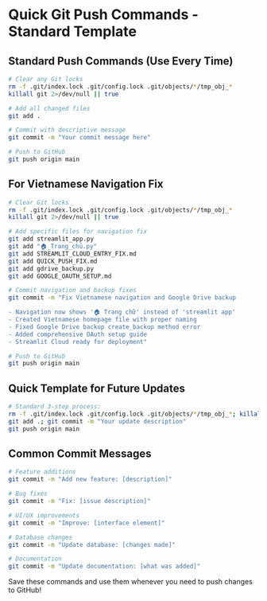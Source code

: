 # Quick Git Push Commands - Standard Template

## Standard Push Commands (Use Every Time)

```bash
# Clear any Git locks
rm -f .git/index.lock .git/config.lock .git/objects/*/tmp_obj_*
killall git 2>/dev/null || true

# Add all changed files
git add .

# Commit with descriptive message
git commit -m "Your commit message here"

# Push to GitHub
git push origin main
```

## For Vietnamese Navigation Fix

```bash
# Clear Git locks
rm -f .git/index.lock .git/config.lock .git/objects/*/tmp_obj_*
killall git 2>/dev/null || true

# Add specific files for navigation fix
git add streamlit_app.py
git add "🏠_Trang_chủ.py" 
git add STREAMLIT_CLOUD_ENTRY_FIX.md
git add QUICK_PUSH_FIX.md
git add gdrive_backup.py
git add GOOGLE_OAUTH_SETUP.md

# Commit navigation and backup fixes
git commit -m "Fix Vietnamese navigation and Google Drive backup

- Navigation now shows '🏠 Trang chữ' instead of 'streamlit app'
- Created Vietnamese homepage file with proper naming
- Fixed Google Drive backup create_backup method error  
- Added comprehensive OAuth setup guide
- Streamlit Cloud ready for deployment"

# Push to GitHub
git push origin main
```

## Quick Template for Future Updates

```bash
# Standard 3-step process:
rm -f .git/index.lock .git/config.lock .git/objects/*/tmp_obj_*; killall git 2>/dev/null || true
git add .; git commit -m "Your update description"  
git push origin main
```

## Common Commit Messages

```bash
# Feature additions
git commit -m "Add new feature: [description]"

# Bug fixes  
git commit -m "Fix: [issue description]"

# UI/UX improvements
git commit -m "Improve: [interface element]"

# Database changes
git commit -m "Update database: [changes made]"

# Documentation
git commit -m "Update documentation: [what was added]"
```

Save these commands and use them whenever you need to push changes to GitHub!